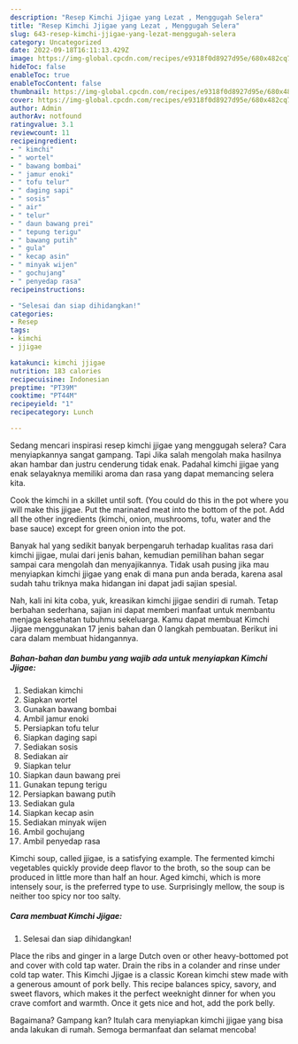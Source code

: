 ```yaml
---
description: "Resep Kimchi Jjigae yang Lezat , Menggugah Selera"
title: "Resep Kimchi Jjigae yang Lezat , Menggugah Selera"
slug: 643-resep-kimchi-jjigae-yang-lezat-menggugah-selera
category: Uncategorized
date: 2022-09-18T16:11:13.429Z
image: https://img-global.cpcdn.com/recipes/e9318f0d8927d95e/680x482cq70/kimchi-jjigae-foto-resep-utama.jpg
hideToc: false
enableToc: true
enableTocContent: false
thumbnail: https://img-global.cpcdn.com/recipes/e9318f0d8927d95e/680x482cq70/kimchi-jjigae-foto-resep-utama.jpg
cover: https://img-global.cpcdn.com/recipes/e9318f0d8927d95e/680x482cq70/kimchi-jjigae-foto-resep-utama.jpg
author: Admin
authorAv: notfound
ratingvalue: 3.1
reviewcount: 11
recipeingredient:
- " kimchi"
- " wortel"
- " bawang bombai"
- " jamur enoki"
- " tofu telur"
- " daging sapi"
- " sosis"
- " air"
- " telur"
- " daun bawang prei"
- " tepung terigu"
- " bawang putih"
- " gula"
- " kecap asin"
- " minyak wijen"
- " gochujang"
- " penyedap rasa"
recipeinstructions:

- "Selesai dan siap dihidangkan!"
categories:
- Resep
tags:
- kimchi
- jjigae

katakunci: kimchi jjigae 
nutrition: 183 calories
recipecuisine: Indonesian
preptime: "PT39M"
cooktime: "PT44M"
recipeyield: "1"
recipecategory: Lunch

---
```



Sedang mencari inspirasi resep kimchi jjigae yang menggugah selera? Cara menyiapkannya sangat gampang. Tapi Jika salah mengolah maka hasilnya akan hambar dan justru cenderung tidak enak. Padahal kimchi jjigae yang enak selayaknya memiliki aroma dan rasa yang dapat memancing selera kita.


Cook the kimchi in a skillet until soft. (You could do this in the pot where you will make this jjigae. Put the marinated meat into the bottom of the pot. Add all the other ingredients (kimchi, onion, mushrooms, tofu, water and the base sauce) except for green onion into the pot.

Banyak hal yang sedikit banyak berpengaruh terhadap kualitas rasa dari kimchi jjigae, mulai dari jenis bahan, kemudian pemilihan bahan segar sampai cara mengolah dan menyajikannya. Tidak usah pusing jika mau menyiapkan kimchi jjigae yang enak di mana pun anda berada, karena asal sudah tahu triknya maka hidangan ini dapat jadi sajian spesial.


Nah, kali ini kita coba, yuk, kreasikan kimchi jjigae sendiri di rumah. Tetap berbahan sederhana, sajian ini dapat memberi manfaat untuk membantu menjaga kesehatan tubuhmu sekeluarga. Kamu dapat membuat Kimchi Jjigae menggunakan 17 jenis bahan dan 0 langkah pembuatan. Berikut ini cara dalam membuat hidangannya.

<!--inarticleads1-->

##### Bahan-bahan dan bumbu yang wajib ada untuk menyiapkan Kimchi Jjigae:

1. Sediakan  kimchi
1. Siapkan  wortel
1. Gunakan  bawang bombai
1. Ambil  jamur enoki
1. Persiapkan  tofu telur
1. Siapkan  daging sapi
1. Sediakan  sosis
1. Sediakan  air
1. Siapkan  telur
1. Siapkan  daun bawang prei
1. Gunakan  tepung terigu
1. Persiapkan  bawang putih
1. Sediakan  gula
1. Siapkan  kecap asin
1. Sediakan  minyak wijen
1. Ambil  gochujang
1. Ambil  penyedap rasa


Kimchi soup, called jjigae, is a satisfying example. The fermented kimchi vegetables quickly provide deep flavor to the broth, so the soup can be produced in little more than half an hour. Aged kimchi, which is more intensely sour, is the preferred type to use. Surprisingly mellow, the soup is neither too spicy nor too salty. 

<!--inarticleads2-->

##### Cara membuat Kimchi Jjigae:


1. Selesai dan siap dihidangkan!

Place the ribs and ginger in a large Dutch oven or other heavy-bottomed pot and cover with cold tap water. Drain the ribs in a colander and rinse under cold tap water. This Kimchi Jjigae is a classic Korean kimchi stew made with a generous amount of pork belly. This recipe balances spicy, savory, and sweet flavors, which makes it the perfect weeknight dinner for when you crave comfort and warmth. Once it gets nice and hot, add the pork belly. 

Bagaimana? Gampang kan? Itulah cara menyiapkan kimchi jjigae yang bisa anda lakukan di rumah. Semoga bermanfaat dan selamat mencoba!
